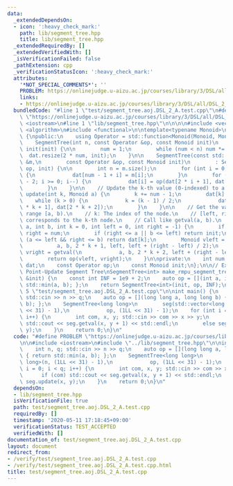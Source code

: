 ```yaml
---
data:
  _extendedDependsOn:
  - icon: ':heavy_check_mark:'
    path: lib/segment_tree.hpp
    title: lib/segment_tree.hpp
  _extendedRequiredBy: []
  _extendedVerifiedWith: []
  _isVerificationFailed: false
  _pathExtension: cpp
  _verificationStatusIcon: ':heavy_check_mark:'
  attributes:
    '*NOT_SPECIAL_COMMENTS*': ''
    PROBLEM: https://onlinejudge.u-aizu.ac.jp/courses/library/3/DSL/all/DSL_2_A
    links:
    - https://onlinejudge.u-aizu.ac.jp/courses/library/3/DSL/all/DSL_2_A
  bundledCode: "#line 1 \"test/segment_tree.aoj.DSL_2_A.test.cpp\"\n#define PROBLEM\
    \ \"https://onlinejudge.u-aizu.ac.jp/courses/library/3/DSL/all/DSL_2_A\"\n\n#include\
    \ <iostream>\n#line 1 \"lib/segment_tree.hpp\"\n\n\n\n#include <vector>\n#include\
    \ <algorithm>\n#include <functional>\n\ntemplate<typename Monoid>\nclass SegmentTree\
    \ {\npublic:\n    using Operator = std::function<Monoid(Monoid, Monoid)>;\n\n\
    \    SegmentTree(int n, const Operator &op, const Monoid init)\n        : op(op),\
    \ init(init) {\n\n        num = 1;\n        while (num < n) num *= 2;\n      \
    \  dat.resize(2 * num, init);\n    }\n\n    SegmentTree(const std::vector<Monoid>\
    \ &m,\n        const Operator &op, const Monoid init)\n        : SegmentTree(m.size(),\
    \ op, init) {\n\n        int n = m.size();\n        for (int i = 0; i < n; i++)\
    \ {\n            dat[num - 1 + i] = m[i];\n        }\n        for (int i = num\
    \ - 2; i >= 0; i--) {\n            dat[i] = op(dat[2 * i + 1], dat[2 * i + 2]);\n\
    \        }\n    }\n\n    // Update the k-th value (0-indexed) to a.\n    void\
    \ update(int k, Monoid a) {\n        k += num - 1;\n        dat[k] = a;\n    \
    \    while (k > 0) {\n            k = (k - 1) / 2;\n            dat[k] = op(dat[2\
    \ * k + 1], dat[2 * k + 2]);\n        }\n    }\n\n    // Get the value of the\
    \ range [a, b).\n    // k: The index of the node.\n    // [left, right): The range\
    \ corresponds to the k-th node.\n    // Call like getval(a, b).\n    Monoid getval(int\
    \ a, int b, int k = 0, int left = 0, int right = -1) {\n        if (right < 0)\
    \ right = num;\n        if (right <= a || b <= left) return init;\n        if\
    \ (a <= left && right <= b) return dat[k];\n        Monoid vleft = getval(\n \
    \           a, b, 2 * k + 1, left, left + (right - left) / 2);\n        Monoid\
    \ vright = getval(\n            a, b, 2 * k + 2, left + (right - left) / 2, right);\n\
    \        return op(vleft, vright);\n    }\n\nprivate:\n    int num;\n    std::vector<Monoid>\
    \ dat;\n    const Operator op;\n    const Monoid init;\n};\n\n// Example: Range-Minimum\
    \ Point-Update Segment Tree\nSegmentTree<int> make_rmpu_segment_tree(const std::vector<int>\
    \ &init) {\n    const int INF = 1e9 + 2;\n    auto op = [](int a, int b) { return\
    \ std::min(a, b); };\n    return SegmentTree<int>(init, op, INF);\n}\n\n\n#line\
    \ 5 \"test/segment_tree.aoj.DSL_2_A.test.cpp\"\n\nint main() {\n    int n, q;\
    \ std::cin >> n >> q;\n    auto op = [](long long a, long long b) { return std::min(a,\
    \ b); };\n    SegmentTree<long long>\n        seg(std::vector<long long>(n, (1LL\
    \ << 31) - 1),\n            op, (1LL << 31) - 1);\n    for (int i = 0; i < q;\
    \ i++) {\n        int com, x, y; std::cin >> com >> x >> y;\n        if (com)\
    \ std::cout << seg.getval(x, y + 1) << std::endl;\n        else seg.update(x,\
    \ y);\n    }\n    return 0;\n}\n"
  code: "#define PROBLEM \"https://onlinejudge.u-aizu.ac.jp/courses/library/3/DSL/all/DSL_2_A\"\
    \n\n#include <iostream>\n#include \"../lib/segment_tree.hpp\"\n\nint main() {\n\
    \    int n, q; std::cin >> n >> q;\n    auto op = [](long long a, long long b)\
    \ { return std::min(a, b); };\n    SegmentTree<long long>\n        seg(std::vector<long\
    \ long>(n, (1LL << 31) - 1),\n            op, (1LL << 31) - 1);\n    for (int\
    \ i = 0; i < q; i++) {\n        int com, x, y; std::cin >> com >> x >> y;\n  \
    \      if (com) std::cout << seg.getval(x, y + 1) << std::endl;\n        else\
    \ seg.update(x, y);\n    }\n    return 0;\n}\n"
  dependsOn:
  - lib/segment_tree.hpp
  isVerificationFile: true
  path: test/segment_tree.aoj.DSL_2_A.test.cpp
  requiredBy: []
  timestamp: '2020-05-11 17:18:45+09:00'
  verificationStatus: TEST_ACCEPTED
  verifiedWith: []
documentation_of: test/segment_tree.aoj.DSL_2_A.test.cpp
layout: document
redirect_from:
- /verify/test/segment_tree.aoj.DSL_2_A.test.cpp
- /verify/test/segment_tree.aoj.DSL_2_A.test.cpp.html
title: test/segment_tree.aoj.DSL_2_A.test.cpp
---
```

